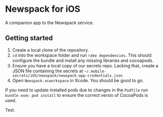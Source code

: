 # Newspack for iOS

A companion app to the Newspack service.



## Getting started

1. Create a local clone of the repository.
2. `cd` into the workspace folder and run `rake dependencies`. This should configure the bundle and install any missing libraries and cocoapods.
3. Ensure you have a local copy of our secrets repo. Lacking that, create a JSON file containing the secrets at `~/.mobile-secrets/iOS/newspack/newspack-app-credentials.json`
4. Open `Newspack.xcworkspace` in Xcode.  You should be good to go. 

If you need to update installed pods due to changes in the `Podfile` run `bundle exec pod install` to ensure the correct versio of CocoaPods is used.

Test.
